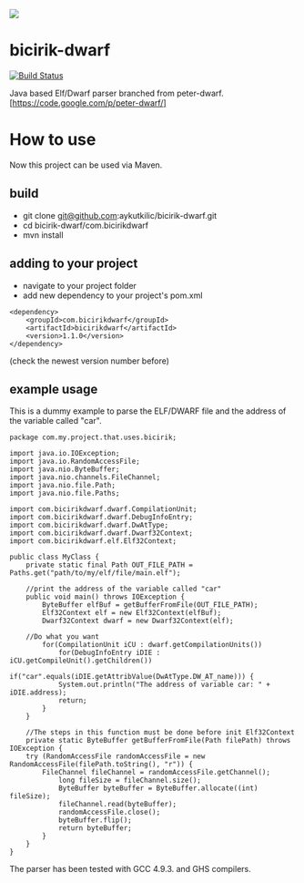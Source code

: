 ![](http://www.meleklermekani.com/imagehosting/Aydin-Babaoglu-0-259.jpg)
# bicirik-dwarf
[![Build Status](https://travis-ci.org/aykutkilic/bicirik-dwarf.svg?branch=master)](https://travis-ci.org/aykutkilic/bicirik-dwarf)

Java based Elf/Dwarf parser branched from peter-dwarf. [https://code.google.com/p/peter-dwarf/]

How to use
==========
Now this project can be used via Maven.

build
-----
- git clone git@github.com:aykutkilic/bicirik-dwarf.git
- cd bicirik-dwarf/com.bicirikdwarf
- mvn install

adding to your project
----------------------
- navigate to your project folder
- add new dependency to your project's pom.xml
```
<dependency>
	<groupId>com.bicirikdwarf</groupId>
	<artifactId>bicirikdwarf</artifactId>
	<version>1.1.0</version>
</dependency>
```
(check the newest version number before)

example usage
-------------
This is a dummy example to parse the ELF/DWARF file and the address of the variable called "car".
```
package com.my.project.that.uses.bicirik;

import java.io.IOException;
import java.io.RandomAccessFile;
import java.nio.ByteBuffer;
import java.nio.channels.FileChannel;
import java.nio.file.Path;
import java.nio.file.Paths;

import com.bicirikdwarf.dwarf.CompilationUnit;
import com.bicirikdwarf.dwarf.DebugInfoEntry;
import com.bicirikdwarf.dwarf.DwAtType;
import com.bicirikdwarf.dwarf.Dwarf32Context;
import com.bicirikdwarf.elf.Elf32Context;

public class MyClass {
    private static final Path OUT_FILE_PATH = Paths.get("path/to/my/elf/file/main.elf");
    
    //print the address of the variable called "car"
    public void main() throws IOException {
        ByteBuffer elfBuf = getBufferFromFile(OUT_FILE_PATH);
        Elf32Context elf = new Elf32Context(elfBuf);
        Dwarf32Context dwarf = new Dwarf32Context(elf);
	
	//Do what you want
        for(CompilationUnit iCU : dwarf.getCompilationUnits())
            for(DebugInfoEntry iDIE : iCU.getCompileUnit().getChildren())
                if("car".equals(iDIE.getAttribValue(DwAtType.DW_AT_name))) {
		    System.out.println("The address of variable car: " + iDIE.address);
		    return;
		}
    }
    
    //The steps in this function must be done before init Elf32Context
    private static ByteBuffer getBufferFromFile(Path filePath) throws IOException {
	try (RandomAccessFile randomAccessFile = new RandomAccessFile(filePath.toString(), "r")) {
	    FileChannel fileChannel = randomAccessFile.getChannel();
            long fileSize = fileChannel.size();
            ByteBuffer byteBuffer = ByteBuffer.allocate((int) fileSize);
            fileChannel.read(byteBuffer);
            randomAccessFile.close();
            byteBuffer.flip();
            return byteBuffer;
        }
    }
}
```

The parser has been tested with GCC 4.9.3. and GHS compilers.

